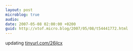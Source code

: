 ```yaml
---
layout: post
microblog: true
audio: 
date: 2007-05-08 02:00:00 +0200
guid: http://xtof.micro.blog/2007/05/08/t54441772.html
---
```

updating [tinyurl.com/26jlcx](http://tinyurl.com/26jlcx)

